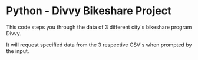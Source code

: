 # Python - Divvy Bikeshare Project


This code steps you through the data of 3 different city's bikeshare program Divvy.

It will request specified data from the 3 respective CSV's when prompted by the input.
